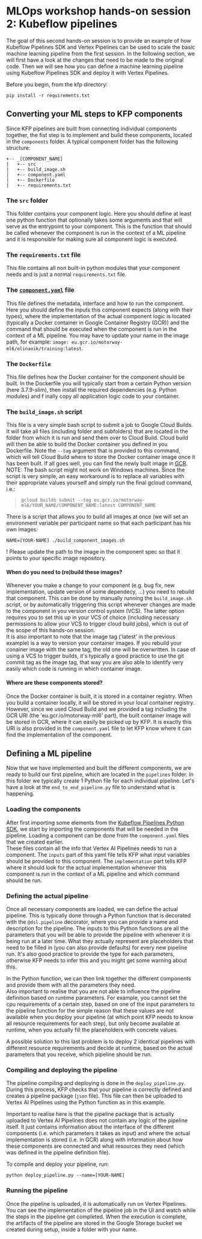 # MLOps workshop hands-on session 2: Kubeflow pipelines

The goal of this second hands-on session is to provide an example of how Kubeflow Pipelines SDK and Vertex Pipelines can be used to scale the basic machine learning pipeline from the first session. 
In the following section, we will first have a look at the changes that need to be made to the original code. 
Then we will see how you can define a machine learning pipeline using Kubeflow Pipelines SDK and deploy it with Vertex Pipelines.

Before you begin, from the kfp directory:
```
pip install -r requirements.txt
```

## Converting your ML steps to KFP components
Since KFP pipelines are built from connecting individual components together, the fist step is to implement and build these components, located in the `components` folder. 
A typical component folder has the following structure:

```
+-- _[COMPONENT_NAME]  
|   +-- src  
|   +-- build_image.sh  
|   +-- component.yaml  
|   +-- Dockerfile  
|   +-- requirements.txt  
```

### The `src` folder
This folder contains your component logic. 
Here you should define at least one python function that optionally takes some arguments and that will serve as the entrypoint to your component. 
This is the function that should be called whenever the component is run in the context of a ML pipeline and it is responsible for making sure all component logic is executed.

### The `requirements.txt` file
This file contains all non built-in python modules that your component needs and is just a normal `requirements.txt` file.

### The [`component.yaml`](https://www.kubeflow.org/docs/pipelines/reference/component-spec/) file
This file defines the metadata, interface and how to run the component. 
Here you should define the inputs this component expects (along with their types), where the implementation of the actual component logic is located (typically a Docker container 
in Google Container Registry (GCR)) and the command that should be executed when the component is run in the context of a ML pipeline. You may have to update your name in the image path, for example: `image: eu.gcr.io/motorway-ml6/elinaoik/training:latest`.

### The `Dockerfile`
This file defines how the Docker container for the component should be built. 
In the Dockerfile you will typically start from a certain Python version (here 3.7.9-slim), then install the required dependencies (e.g. Python modules) and f
inally copy all application logic code to your container.   

### The `build_image.sh` script
This file is a very simple bash script to submit a job to Google Cloud Builds. 
It will take all files (including folder and subfolders) that are located in the folder from which it is run and send them over to Cloud Build. 
Cloud build will then be able to build the Docker container you defined in you Dockerfile. Note the `--tag` argument that is provided to this command, which will tell Cloud Build where to store the Docker container image once it has been built. 
If all goes well, you can find the newly built image in [GCR](https://console.cloud.google.com/gcr/images/gothic-parsec-308513?project=gothic-parsec-308513).  
NOTE: The bash script might not work on Windows machines. 
Since the script is very simple, an easy workaround is to replace all variables with their appropriate values yourself and simply run the final gcloud command, i.e.:

> `gcloud builds submit --tag eu.gcr.io/motorway-ml6/YOUR_NAME/COMPONENT_NAME:latest COMPONENT_NAME`

There is a script that allows you to build all images at once (we will set an environment variable per participant name so that each participant has his own images:

```
NAME=[YOUR-NAME] ./build_component_images.sh
```

! Please update the path to the image in the component spec so that it points to your specific image repository.

#### When do you need to (re)build these images?
Whenever you make a change to your component (e.g. bug fix, new implementation, update version of some dependecy, ...) you need to rebuild that component. 
This can be done by manually running the `build_image.sh` script, or by automatically triggering this script whenever changes are made to the component in you version control system (VCS). 
The latter option requires you to set this up in your VCS of choice (including necessary permissions to allow your VCS to trigger cloud build jobs), which is out of the scope of this hands-on session.  
It is also important to note that the image tag ('latest' in the previous example) is a way to version your container images. 
If you rebuild your conainer image with the same tag, the old one will be overwritten. In case of using a VCS to trigger builds, it's typically a good practice to use the git commit tag as the image tag, that way you are also able to identify very easily which code is running in which container image.  

#### Where are these components stored?
Once the Docker container is built, it is stored in a container registry. When you build a container locally, it will be stored in your local container registry.
However, since we used Cloud Build and we provided a tag including the GCR URI (the 'eu.gcr.io/motorway-ml6' part), the built container image will be stored in GCR, where it can easily be picked up by KFP. 
It is exactly this URI is also provided in the `component.yaml` file to let KFP know where it can find the implementation of the component.  

## Defining a ML pipeline
Now that we have implemented and built the different components, we are ready to build our first pipeline, which are located in the `pipelines` folder. 
In this folder we typically create 1 Python file for each individual pipeline. Let's have a look at the `end_to_end_pipeline.py` file to understand what is happening.

### Loading the components
After first importing some elements from the [Kubeflow Pipelines Python SDK](https://www.kubeflow.org/docs/pipelines/sdk/), we start by importing the components that will be needed in the pipeline. Loading a component can be done from the `component.yaml` files that we created earlier.   
These files contain all the info that Vertex AI Pipelines needs to run a component. 
The `inputs` part of this yaml file tells KFP what input variables should be provided to this component. The `implementation` part tells KFP where it should look for the actual implementation whenever this component is run in the context of a ML pipeline and which command should be run.

### Defining the actual pipeline
Once all necessary components are loaded, we can define the actual pipeline. 
This is typically done through a Python function that is decorated with the `@dsl.pipeline` decorator, where you can provide a name and description for the pipeline. The inputs to this Python functions are all the parameters that you will be able to provide the pipeline with whenever it is being run at a later time. What they actually represent are placeholders that need to be filled in (you can also provide defaults) for every new pipeline run. It's also good practice to provide the type for each parameters, otherwise KFP needs to infer this and you might get some warning about this.  

In the Python function, we can then link together the different components and provide them with all the parameters they need.  
Also important to realise that you are not able to influence the pipeline definition based on runtime parameters. For example, you cannot set the cpu requirements of a certain step, based on one of the input parameters to the pipeline function for the simple reason that these values are not available when you deploy your pipeline (at which point KFP needs to know all resource requirements for each step), but only become available at runtime, when you actually fill the placeholders with concrete values.  

A possible solution to this last problem is to deploy 2 identical pipelines with different resource requirements and decide at runtime, based on the actual parameters that you receive, which pipeline should be run.

### Compiling and deploying the pipeline

The pipeline compiling and deploying is done in the `deploy_pipeline.py`.
During this process, KFP checks that your pipeline is correctly defined and creates a pipeline package (`json` file). 
This file can then be uploaded to Vertex AI Pipelines using the Python function as in this example.  

Important to realise here is that the pipeline package that is actually uploaded to Vertex AI Pipelines does not contain any logic of the pipeline itself. 
It just contains information about the interface of the different components (i.e. which parameters it takes as input) and where the actual implementation is stored (i.e. in GCR) 
along with information about how these components are connected and what resources they need (which was defined in the pipeline definition file).

To compile and deploy your pipeline, run:

```
python deploy_pipeline.py --name=[YOUR-NAME]
```

### Running the pipeline
Once the pipeline is uploaded, it is automatically run on Vertex Pipelines. You can see the implementation of the pipeline job in the UI and watch while the steps in the pipeline get completed.
When the execution is complete, the artifacts of the pipeline are stored in the Google Storage bucket we created during setup, inside a folder with your name.

